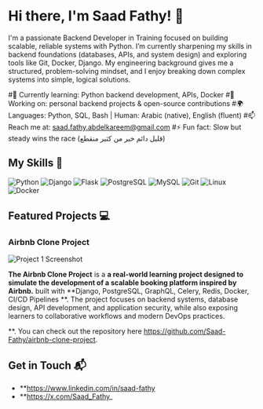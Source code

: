 # Hi there, I'm Saad Fathy! 👋

I'm a passionate Backend Developer in Training focused on building scalable, reliable systems with Python. I’m currently sharpening my skills in backend foundations (databases, APIs, and system design) and exploring tools like Git, Docker, Django. My engineering background gives me a structured, problem-solving mindset, and I enjoy breaking down complex systems into simple, logical solutions.

#🌱 Currently learning: Python backend development, APIs, Docker
#🔭 Working on: personal backend projects & open-source contributions
#🌍 Languages: Python, SQL, Bash | Human: Arabic (native), English (fluent)
#📫 Reach me at: saad.fathy.abdelkareem@gmail.com
#⚡ Fun fact: Slow but steady wins the race (قليل دائم خير من كثير منقطع)

## My Skills 🧠

![Python](https://img.shields.io/badge/-Python-3776AB?style=flat-square&logo=python&logoColor=white)
![Django](https://img.shields.io/badge/-Django-092E20?style=flat-square&logo=django&logoColor=white)
![Flask](https://img.shields.io/badge/-Flask-000000?style=flat-square&logo=flask&logoColor=white)
![PostgreSQL](https://img.shields.io/badge/-PostgreSQL-336791?style=flat-square&logo=postgresql&logoColor=white)
![MySQL](https://img.shields.io/badge/-MySQL-4479A1?style=flat-square&logo=mysql&logoColor=white)
![Git](https://img.shields.io/badge/-Git-F05032?style=flat-square&logo=git&logoColor=white)
![Linux](https://img.shields.io/badge/-Linux-FCC624?style=flat-square&logo=linux&logoColor=black)
![Docker](https://img.shields.io/badge/-Docker-2496ED?style=flat-square&logo=docker&logoColor=white)


## Featured Projects 💻

### Airbnb Clone Project

![Project 1 Screenshot](project_1_screenshot_url)

**The Airbnb Clone Project** is a **a real-world learning project designed to simulate the development of a scalable booking platform inspired by Airbnb.** built with **Django, PostgreSQL, GraphQL, Celery, Redis, Docker, CI/CD Pipelines **. The project focuses on backend systems, database design, API development, and application security, while also exposing learners to collaborative workflows and modern DevOps practices.

**. You can check out the repository here https://github.com/Saad-Fathy/airbnb-clone-project.

## Get in Touch 📬

- **https://www.linkedin.com/in/saad-fathy
- **https://x.com/Saad_Fathy_


